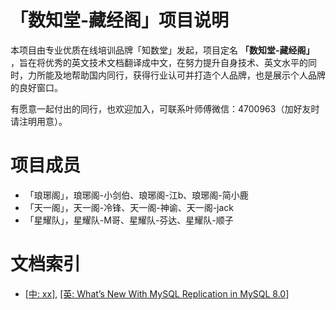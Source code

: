 # 「数知堂-藏经阁」项目说明

本项目由专业优质在线培训品牌「知数堂」发起，项目定名 **「数知堂-藏经阁」** ，旨在将优秀的英文技术文档翻译成中文，在努力提升自身技术、英文水平的同时，力所能及地帮助国内同行，获得行业认可并打造个人品牌，也是展示个人品牌的良好窗口。

有愿意一起付出的同行，也欢迎加入，可联系叶师傅微信：4700963（加好友时请注明用意）。

# 项目成员
- 「琅琊阁」，琅琊阁-小剑伯、琅琊阁-江b、琅琊阁-简小鹿
- 「天一阁」，天一阁-冷锋、天一阁-神谕、天一阁-jack
- 「星耀队」，星耀队-M哥、星耀队-芬达、星耀队-顺子

# 文档索引
- [[中: xx]](https://github.com/zhishutech/tech-blog-en2zh/blob/master/mysql/zh-what-s-new-mysql-replication-mysql-80.md), [[英: What’s New With MySQL Replication in MySQL 8.0]](https://github.com/zhishutech/tech-blog-en2zh/blob/master/mysql/what-s-new-mysql-replication-mysql-80.md)
